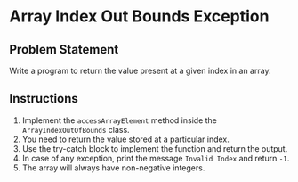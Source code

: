 # Array Index Out Bounds Exception

## Problem Statement

Write a program to return the value present at a given index in an array.

## Instructions

1. Implement the `accessArrayElement` method inside the `ArrayIndexOutOfBounds` class.
2. You need to return the value stored at a particular index.
3. Use the try-catch block to implement the function and return the output.
4. In case of any exception, print the message `Invalid Index` and return `-1`.
5. The array will always have non-negative integers.